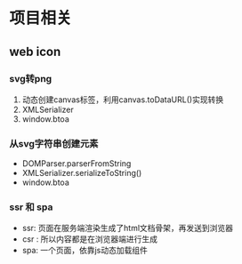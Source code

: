 # 项目相关

## web icon

### svg转png

1. 动态创建canvas标签，利用canvas.toDataURL()实现转换
2. XMLSerializer
3. window.btoa

### 从svg字符串创建元素

- DOMParser.parserFromString
- XMLSerializer.serializeToString()
- window.btoa

### ssr 和 spa

- ssr: 页面在服务端渲染生成了html文档骨架，再发送到浏览器
- csr : 所以内容都是在浏览器端进行生成
- spa: 一个页面，依靠js动态加载组件